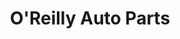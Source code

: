 ---
title: "O'Reilly Auto Parts"
url: /lynchburg/oreilly-auto-parts-timberlake-road/
shop: car parts
---